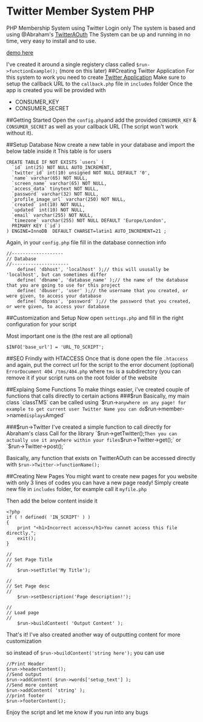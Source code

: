 # Twitter Member System PHP
PHP Membership System using Twitter Login only
The system is based and using @Abraham's [TwitterAOuth](https://github.com/abraham/twitteroauth) 
The System can be up and running in no time, very easy to install and to use.

[demo here](http://amged.me/tms/)


I've created it around a single registery class called `$run->functionExample();` (more on this later)
##Creating Twitter Application
For this system to work you need to create [Twitter Application](https://apps.twitter.com)
Make sure to setup the callback URL to the `callback.php` file in `includes` folder
Once the app is created you will be provided with 
* CONSUMER_KEY
* CONSUMER_SECRET


##Getting Started
Open the `config.php`and add the provided `CONSUMER_KEY` & `CONSUMER_SECRET` as well as your callback URL (The script won't work without it).

##Setup Database
Now create a new table in your database and import the below table inside it
This table is for users
```
CREATE TABLE IF NOT EXISTS `users` (
  `id` int(25) NOT NULL AUTO_INCREMENT,
  `twitter_id` int(10) unsigned NOT NULL DEFAULT '0',
  `name` varchar(65) NOT NULL,
  `screen_name` varchar(65) NOT NULL,
  `access_data` tinytext NOT NULL,
  `password` varchar(32) NOT NULL,
  `profile_image_url` varchar(250) NOT NULL,
  `created` int(10) NOT NULL,
  `updated` int(10) NOT NULL,
  `email` varchar(255) NOT NULL,
  `timezone` varchar(255) NOT NULL DEFAULT 'Europe/London',
  PRIMARY KEY (`id`)
) ENGINE=InnoDB  DEFAULT CHARSET=latin1 AUTO_INCREMENT=21 ;
```
Again, in your `config.php` file fill in the database connection info
```
//-------------------
// Database
//---------------------
	define( 'dbhost', 'localhost' );// this will ususally be 'localhost', but can sometimes differ
	define( 'dbname', 'database_name' );// the name of the database that you are going to use for this project
	define( 'dbuser', 'user' );// the username that you created, or were given, to access your database
	define( 'dbpass', 'password' );// the password that you created, or were given, to access your database
```

##Customization and Setup
Now open `settings.php` and fill in the right configuration for your script

Most important one is the (the rest are all optional)

`$INFO['base_url'] = 'URL_TO_SCRIPT';`

##SEO Frindly with HTACCESS
Once that is done open the file `.htaccess` and again, put the correct url for the script to the error document (optional)
`ErrorDocument 404 /tms/404.php`
where `tms` is a subdirectory (you can remove it if your script runs on the root folder of the website


##Explaing Some Functions
To make things easier, i've created couple of functions that calls directly to certain actions
###$run
Basically, my main class `classTMS` can be called using `$run->` anywhere on any page!
for example to get current user Twitter Name you can do
`$run->member->name` displays `Amged`

###$run->Twitter
I've created a simple function to call directly for Abraham's class
Call for the library
`$run->getTwitter();`
Then you can actually use it anywhere within your files
`$run->Twitter->get();`
or
`$run->Twitter->post();`

Basically, any function that exists on TwitterAOuth can be accessed directly with 
`$run->Twitter->functionName();`


##Creating New Pages
You might want to create new pages for you website
with only 3 lines of codes you can have a new page ready!
Simply create new file in `includes` folder, for example call it `myfile.php`

Then add the below content inside it
```
<?php
if ( ! defined( 'IN_SCRIPT' ) )
{
	print "<h1>Incorrect access</h1>You cannot access this file directly.";
	exit();
}

//
// Set Page Title
//
	$run->setTitle('My Title');

//
// Set Page desc
//
	$run->setDescription('Page description!');

//
// Load page
//
	$run->buildContent( 'Output Content' );

```
That's it! 
I've also created another way of outputting content for more customization

so instead of `$run->buildContent('string here');`
you can use
```
//Print Header
$run->headerContent();
//Send output
$run->addContent( $run->words['setup_text'] );
//Send more content
$run->addContent( 'string' );
//print footer
$run->footerContent();
```

Enjoy the script and let me know if you run into any bugs
